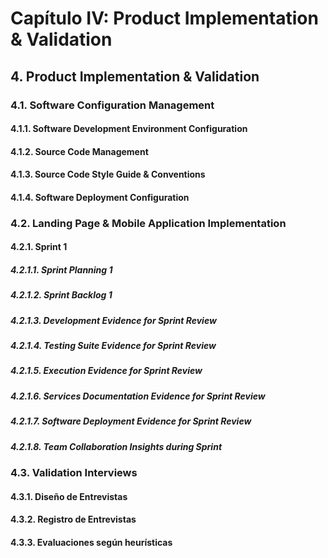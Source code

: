 # Capítulo IV: Product Implementation & Validation 
## 4. Product Implementation & Validation 
### 4.1. Software Configuration Management
#### 4.1.1. Software Development Environment Configuration 
#### 4.1.2. Source Code Management 
#### 4.1.3. Source Code Style Guide & Conventions
#### 4.1.4. Software Deployment Configuration
### 4.2. Landing Page & Mobile Application Implementation 
#### 4.2.1. Sprint 1 
##### 4.2.1.1. Sprint Planning 1 
##### 4.2.1.2. Sprint Backlog 1
##### 4.2.1.3. Development Evidence for Sprint Review 
##### 4.2.1.4. Testing Suite Evidence for Sprint Review 
##### 4.2.1.5. Execution Evidence for Sprint Review 
##### 4.2.1.6. Services Documentation Evidence for Sprint Review 
##### 4.2.1.7. Software Deployment Evidence for Sprint Review 
##### 4.2.1.8. Team Collaboration Insights during Sprint 
### 4.3. Validation Interviews 
#### 4.3.1. Diseño de Entrevistas 
#### 4.3.2. Registro de Entrevistas 
#### 4.3.3. Evaluaciones según heurísticas

